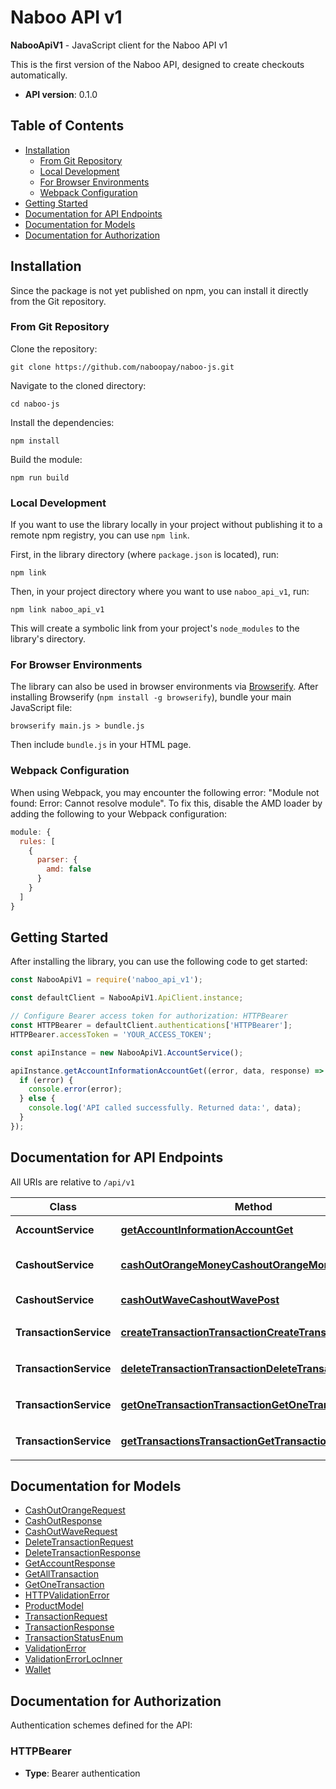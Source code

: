 # Naboo API v1

**NabooApiV1** - JavaScript client for the Naboo API v1

This is the first version of the Naboo API, designed to create checkouts automatically.

- **API version**: 0.1.0

## Table of Contents

- [Installation](#installation)
  - [From Git Repository](#from-git-repository)
  - [Local Development](#local-development)
  - [For Browser Environments](#for-browser-environments)
  - [Webpack Configuration](#webpack-configuration)
- [Getting Started](#getting-started)
- [Documentation for API Endpoints](#documentation-for-api-endpoints)
- [Documentation for Models](#documentation-for-models)
- [Documentation for Authorization](#documentation-for-authorization)

## Installation

Since the package is not yet published on npm, you can install it directly from the Git repository.

### From Git Repository

Clone the repository:

```shell
git clone https://github.com/naboopay/naboo-js.git
```

Navigate to the cloned directory:

```shell
cd naboo-js
```

Install the dependencies:

```shell
npm install
```

Build the module:

```shell
npm run build
```

### Local Development

If you want to use the library locally in your project without publishing it to a remote npm registry, you can use `npm link`.

First, in the library directory (where `package.json` is located), run:

```shell
npm link
```

Then, in your project directory where you want to use `naboo_api_v1`, run:

```shell
npm link naboo_api_v1
```

This will create a symbolic link from your project's `node_modules` to the library's directory.

### For Browser Environments

The library can also be used in browser environments via [Browserify](http://browserify.org/). After installing Browserify (`npm install -g browserify`), bundle your main JavaScript file:

```shell
browserify main.js > bundle.js
```

Then include `bundle.js` in your HTML page.

### Webpack Configuration

When using Webpack, you may encounter the following error: "Module not found: Error: Cannot resolve module". To fix this, disable the AMD loader by adding the following to your Webpack configuration:

```javascript
module: {
  rules: [
    {
      parser: {
        amd: false
      }
    }
  ]
}
```

## Getting Started

After installing the library, you can use the following code to get started:

```javascript
const NabooApiV1 = require('naboo_api_v1');

const defaultClient = NabooApiV1.ApiClient.instance;

// Configure Bearer access token for authorization: HTTPBearer
const HTTPBearer = defaultClient.authentications['HTTPBearer'];
HTTPBearer.accessToken = 'YOUR_ACCESS_TOKEN';

const apiInstance = new NabooApiV1.AccountService();

apiInstance.getAccountInformationAccountGet((error, data, response) => {
  if (error) {
    console.error(error);
  } else {
    console.log('API called successfully. Returned data:', data);
  }
});
```

## Documentation for API Endpoints

All URIs are relative to `/api/v1`

| Class                  | Method                                                                                                                     | HTTP Request                                | Description             |
|------------------------|----------------------------------------------------------------------------------------------------------------------------|---------------------------------------------|-------------------------|
| **AccountService**     | [**getAccountInformationAccountGet**](docs/AccountService.md#getAccountInformationAccountGet)                              | **GET** `/account/`                         | Get Account Information |
| **CashoutService**     | [**cashOutOrangeMoneyCashoutOrangeMoneyPost**](docs/CashoutService.md#cashOutOrangeMoneyCashoutOrangeMoneyPost)            | **POST** `/cashout/orange-money`            | Cash Out Orange Money   |
| **CashoutService**     | [**cashOutWaveCashoutWavePost**](docs/CashoutService.md#cashOutWaveCashoutWavePost)                                        | **POST** `/cashout/wave`                    | Cash Out Wave           |
| **TransactionService** | [**createTransactionTransactionCreateTransactionPost**](docs/TransactionService.md#createTransactionTransactionCreateTransactionPost)     | **PUT** `/transaction/create-transaction`   | Create Transaction      |
| **TransactionService** | [**deleteTransactionTransactionDeleteTransactionDelete**](docs/TransactionService.md#deleteTransactionTransactionDeleteTransactionDelete) | **DELETE** `/transaction/delete-transaction` | Delete Transaction      |
| **TransactionService** | [**getOneTransactionTransactionGetOneTransactionGet**](docs/TransactionService.md#getOneTransactionTransactionGetOneTransactionGet)       | **GET** `/transaction/get-one-transaction`  | Get One Transaction     |
| **TransactionService** | [**getTransactionsTransactionGetTransactionsGet**](docs/TransactionService.md#getTransactionsTransactionGetTransactionsGet)               | **GET** `/transaction/get-transactions`     | Get Transactions        |

## Documentation for Models

- [CashOutOrangeRequest](docs/CashOutOrangeRequest.md)
- [CashOutResponse](docs/CashOutResponse.md)
- [CashOutWaveRequest](docs/CashOutWaveRequest.md)
- [DeleteTransactionRequest](docs/DeleteTransactionRequest.md)
- [DeleteTransactionResponse](docs/DeleteTransactionResponse.md)
- [GetAccountResponse](docs/GetAccountResponse.md)
- [GetAllTransaction](docs/GetAllTransaction.md)
- [GetOneTransaction](docs/GetOneTransaction.md)
- [HTTPValidationError](docs/HTTPValidationError.md)
- [ProductModel](docs/ProductModel.md)
- [TransactionRequest](docs/TransactionRequest.md)
- [TransactionResponse](docs/TransactionResponse.md)
- [TransactionStatusEnum](docs/TransactionStatusEnum.md)
- [ValidationError](docs/ValidationError.md)
- [ValidationErrorLocInner](docs/ValidationErrorLocInner.md)
- [Wallet](docs/Wallet.md)

## Documentation for Authorization

Authentication schemes defined for the API:

### HTTPBearer

- **Type**: Bearer authentication

